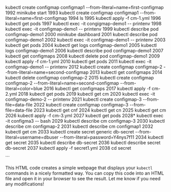 
kubectl create configmap configmap1 --from-literal=name=first-configmap
1992  minikube start
1993  kubectl create configmap configmap1 --from-literal=name=first-configmap
1994  ls
1995  kubectl apply -f cm-1.yml
1996  kubectl get pods
1997  kubectl exec -it congigmap-demo1 -- printenv
1998  kubectl exec -it configmap-demo1 -- printenv
1999  kubectl describe pod configmap-demo1
2000  minikube dashboard
2001  kubectl describe pod configmap-demo1
2002  kubectl exec -it configmap-demo1 -- printenv
2003  kubectl get pods
2004  kubectl get logs configmap-demo1
2005  kubectl logs configmap-demo1
2006  kubectl describe pod configmap-demo1
2007  kubectl get configmaps
2008  kubectl delete pod configmap-demo1
2009  kubectl apply -f cm-1.yml
2010  kubectl get pods
2011  kubectl exec -it configmap-demo1 -- printenv
2012  kubectl create configmap configmap-2 --from-literal=name=second-configmap
2013  kubectl get configmaps
2014  kubectl delete configmap configmap-2
2015  kubectl create configmap configmap-2 --from-literal=name=second-configmap --from-literal=color=blue
2016  kubectl get configmaps
2017  kubectl apply -f cm-2.yml
2018  kubectl get pods
2019  kubectl get cm
2020  kubectl exec -it configmap-demo-2 -- printenv
2021  kubectl create configmap-3 --from-file=data-file
2022  kubectl create configmap configmap-3 --from-file=data-file
2023  kubectl get cnf
2024  kubectl get cn
2025  kubectl get cm
2026  kubectl apply -f cm-3.yml
2027  kubectl get pods
2028* kubectl exec -it configma3 -- bash
2029  kubectl describe cm configmap-3
2030  kubectl describe cm configmap-2
2031  kubectl describe cm configmap1
2032  kubectl get cm
2033  kubectl create secret generic db-secret --from-literal=username=dbuser --from-literal=password=Y4nys7f11
2034  kubectl get secret
2035  kubectl describe db-secret
2036  kubectl describe secret db-secret
2037  kubectl apply -f secret1.yml
2038  cd secret
  
</html>
```

This HTML code creates a simple webpage that displays your `kubectl` commands in a nicely formatted way. You can copy this code into an HTML file and open it in your browser to see the result. Let me know if you need any modifications!
